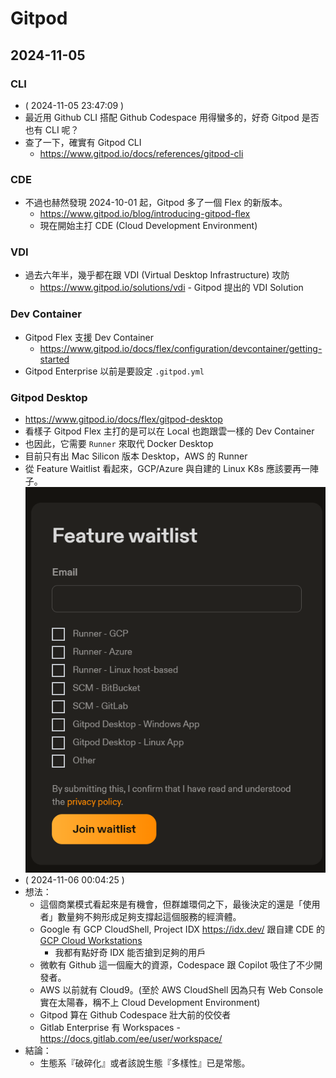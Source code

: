 # Gitpod

## 2024-11-05

### CLI

- ( 2024-11-05 23:47:09 )
- 最近用 Github CLI 搭配 Github Codespace 用得蠻多的，好奇 Gitpod 是否也有 CLI 呢？
- 查了一下，確實有 Gitpod CLI
  - https://www.gitpod.io/docs/references/gitpod-cli

### CDE

- 不過也赫然發現 2024-10-01 起，Gitpod 多了一個 Flex 的新版本。
  - https://www.gitpod.io/blog/introducing-gitpod-flex
  - 現在開始主打 CDE (Cloud Development Environment)

### VDI

- 過去六年半，幾乎都在跟 VDI (Virtual Desktop Infrastructure) 攻防
  - https://www.gitpod.io/solutions/vdi - Gitpod 提出的 VDI Solution

### Dev Container

- Gitpod Flex 支援 Dev Container
  - https://www.gitpod.io/docs/flex/configuration/devcontainer/getting-started
- Gitpod Enterprise 以前是要設定 `.gitpod.yml`

### Gitpod Desktop

- https://www.gitpod.io/docs/flex/gitpod-desktop
- 看樣子 Gitpod Flex 主打的是可以在 Local 也跑跟雲一樣的 Dev Container
- 也因此，它需要 `Runner` 來取代 Docker Desktop
- 目前只有出 Mac Silicon 版本 Desktop，AWS 的 Runner
- 從 Feature Waitlist 看起來，GCP/Azure 與自建的 Linux K8s 應該要再一陣子。 
![](assets/2024-11-05_2358_Gitpod_Waiting_List.png)
- ( 2024-11-06 00:04:25 )
- 想法：
  - 這個商業模式看起來是有機會，但群雄環伺之下，最後決定的還是「使用者」數量夠不夠形成足夠支撐起這個服務的經濟體。
  - Google 有 GCP CloudShell, Project IDX https://idx.dev/ 跟自建 CDE 的 [GCP Cloud Workstations](https://cloud.google.com/workstations/)
    - 我都有點好奇 IDX 能否搶到足夠的用戶
  - 微軟有 Github 這一個龐大的資源，Codespace 跟 Copilot 吸住了不少開發者。
  - AWS 以前就有 Cloud9。(至於 AWS CloudShell 因為只有 Web Console 實在太陽春，稱不上 Cloud Development Environment)
  - Gitpod 算在 Github Codespace 壯大前的佼佼者
  - Gitlab Enterprise 有 Workspaces - https://docs.gitlab.com/ee/user/workspace/
- 結論：
  - 生態系『破碎化』或者該說生態『多樣性』已是常態。